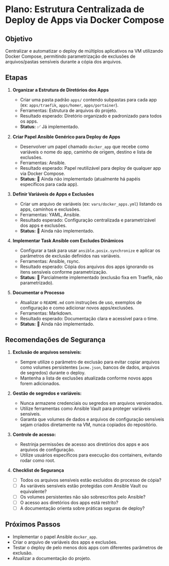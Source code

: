 # Plano: Estrutura Centralizada de Deploy de Apps via Docker Compose

## Objetivo
Centralizar e automatizar o deploy de múltiplos aplicativos na VM utilizando Docker Compose, permitindo parametrização de exclusões de arquivos/pastas sensíveis durante a cópia dos arquivos.

## Etapas

1. **Organizar a Estrutura de Diretórios dos Apps**
   - Criar uma pasta padrão `apps/` contendo subpastas para cada app (ex: `apps/traefik`, `apps/homer`, `apps/portainer`).
   - Ferramentas: Estrutura de arquivos do projeto.
   - Resultado esperado: Diretório organizado e padronizado para todos os apps.
   - **Status:** ✅ Já implementado.

2. **Criar Papel Ansible Genérico para Deploy de Apps**
   - Desenvolver um papel chamado `docker_app` que recebe como variáveis o nome do app, caminho de origem, destino e lista de exclusões.
   - Ferramentas: Ansible.
   - Resultado esperado: Papel reutilizável para deploy de qualquer app via Docker Compose.
   - **Status:** 🚫 Ainda não implementado (atualmente há papéis específicos para cada app).

3. **Definir Variáveis de Apps e Exclusões**
   - Criar um arquivo de variáveis (ex: `vars/docker_apps.yml`) listando os apps, caminhos e exclusões.
   - Ferramentas: YAML, Ansible.
   - Resultado esperado: Configuração centralizada e parametrizável dos apps e exclusões.
   - **Status:** 🚫 Ainda não implementado.

4. **Implementar Task Ansible com Excludes Dinâmicos**
   - Configurar a task para usar `ansible.posix.synchronize` e aplicar os parâmetros de exclusão definidos nas variáveis.
   - Ferramentas: Ansible, rsync.
   - Resultado esperado: Cópia dos arquivos dos apps ignorando os itens sensíveis conforme parametrização.
   - **Status:** 🚫 Parcialmente implementado (exclusão fixa em Traefik, não parametrizado).

5. **Documentar o Processo**
   - Atualizar o `README.md` com instruções de uso, exemplos de configuração e como adicionar novos apps/exclusões.
   - Ferramentas: Markdown.
   - Resultado esperado: Documentação clara e acessível para o time.
   - **Status:** 🚫 Ainda não implementado.


## Recomendações de Segurança

1. **Exclusão de arquivos sensíveis:**
   - Sempre utilize o parâmetro de exclusão para evitar copiar arquivos como volumes persistentes (`acme.json`, bancos de dados, arquivos de segredos) durante o deploy.
   - Mantenha a lista de exclusões atualizada conforme novos apps forem adicionados.

2. **Gestão de segredos e variáveis:**
   - Nunca armazene credenciais ou segredos em arquivos versionados.
   - Utilize ferramentas como Ansible Vault para proteger variáveis sensíveis.
   - Garanta que volumes de dados e arquivos de configuração sensíveis sejam criados diretamente na VM, nunca copiados do repositório.

3. **Controle de acesso:**
   - Restrinja permissões de acesso aos diretórios dos apps e aos arquivos de configuração.
   - Utilize usuários específicos para execução dos containers, evitando rodar como root.

4. **Checklist de Segurança**
   - [ ] Todos os arquivos sensíveis estão excluídos do processo de cópia?
   - [ ] As variáveis sensíveis estão protegidas com Ansible Vault ou equivalente?
   - [ ] Os volumes persistentes não são sobrescritos pelo Ansible?
   - [ ] O acesso aos diretórios dos apps está restrito?
   - [ ] A documentação orienta sobre práticas seguras de deploy?

## Próximos Passos
- Implementar o papel Ansible `docker_app`.
- Criar o arquivo de variáveis dos apps e exclusões.
- Testar o deploy de pelo menos dois apps com diferentes parâmetros de exclusão.
- Atualizar a documentação do projeto.
